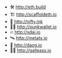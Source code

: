 - 🛠 http://eth.build
- 🏗 http://scaffoldeth.io
- 🎨 http://nifty.ink
- 🧑‍🎤 http://punkwallet.io
- 🔥 http://xdai.io
- 🛰 http://metatx.io
- 🐶 http://daog.io
- 🏴‍☠️ http://galleass.io
